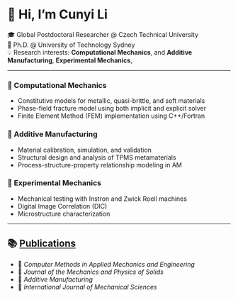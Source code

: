 # 👋 Hi, I’m Cunyi Li

🎓 Global Postdoctoral Researcher @ Czech Technical University  
🔬 Ph.D.  @ University of Technology Sydney  
💡 Research interests: **Computational Mechanics**, and **Additive Manufacturing**, **Experimental Mechanics**,

---
### 🧠 Computational Mechanics
- Constitutive models for metallic, quasi-brittle, and soft materials
- Phase-field fracture model using both implicit and explicit solver
- Finite Element Method (FEM) implementation using C++/Fortran

### 🧱 Additive Manufacturing
- Material calibration, simulation, and validation
- Structural design and analysis of TPMS metamaterials
- Process-structure-property relationship modeling in AM

### 🧪 Experimental Mechanics
- Mechanical testing with Instron and Zwick Roell machines
- Digital Image Correlation (DIC) 
- Microstructure characterization

---

## 📚 [Publications](https://scholar.google.com/citations?user=-2M_EccAAAAJ&hl=en)

- 📝 *Computer Methods in Applied Mechanics and Engineering*  
- 📝 *Journal of the Mechanics and Physics of Solids*  
- 📝 *Additive Manufacturing*  
- 📝 *International Journal of Mechanical Sciences*